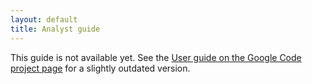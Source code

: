 ```yaml
---
layout: default
title: Analyst guide
---
```


This guide is not available yet. See the 
[User guide on the Google Code project page](https://code.google.com/p/renjin/wiki/UserGuide) 
for a slightly outdated version.
